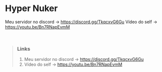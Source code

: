 # Hyper Nuker

Meu servidor no discord -> https://discord.gg/TkqcxvG6Gu
Vídeo do self -> https://youtu.be/Bn7RNapEvmM

<br />
  
> ### Links
> 1. Meu servidor no discord -> https://discord.gg/TkqcxvG6Gu
> 2. Vídeo do self -> https://youtu.be/Bn7RNapEvmM
  
<br />

